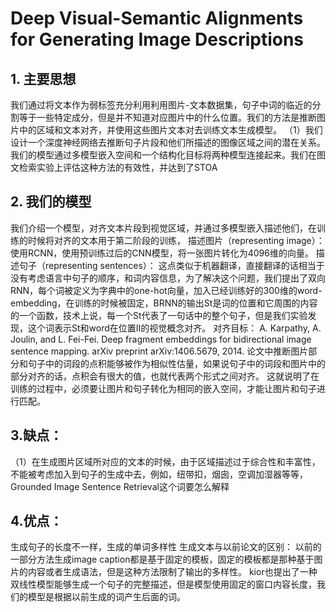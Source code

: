 # Deep Visual-Semantic Alignments for Generating Image Descriptions
## 1. 主要思想
我们通过将文本作为弱标签充分利用利用图片-文本数据集，句子中词的临近的分割等于一些特定成分，但是并不知道对应图片中的什么位置。我们的方法是推断图片中的区域和文本对齐，并使用这些图片文本对去训练文本生成模型。
（1）我们设计一个深度神经网络去推断句子片段和他们所描述的图像区域之间的潜在关系。我们的模型通过多模型嵌入空间和一个结构化目标将两种模型连接起来。我们在图文检索实验上评估这种方法的有效性，并达到了STOA

## 2. 我们的模型
我们介绍一个模型，对齐文本片段到视觉区域，并通过多模型嵌入描述他们，在训练的时候将对齐的文本用于第二阶段的训练，
描述图片（representing image）：
使用RCNN，使用预训练过后的CNN模型，将一张图片转化为4096维的向量。
描述句子（representing sentences）：
这点类似于机器翻译，直接翻译的话相当于没有考虑语言中句子的顺序，和词内容信息，为了解决这个问题，我们提出了双向RNN，每个词被定义为字典中的one-hot向量，加入已经训练好的300维的word-embedding，在训练的时候被固定，BRNN的输出St是词的位置和它周围的内容的一个函数，技术上说，每一个St代表了一句话中的整个句子，但是我们实验发现，这个词表示St和word在位置II的视觉概念对齐。
对齐目标：
A. Karpathy, A. Joulin, and L. Fei-Fei. Deep fragment embeddings
for bidirectional image sentence mapping. arXiv preprint arXiv:1406.5679, 2014.
论文中推断图片部分和句子中的词段的点积能够被作为相似性估量，如果说句子中的词段和图片中的部分对齐的话，点积会有很大的值，也就代表两个形式之间对齐。
这就说明了在训练的过程中，必须要让图片和句子转化为相同的嵌入空间，才能让图片和句子进行匹配。
## 3.缺点：
（1）在生成图片区域所对应的文本的时候，由于区域描述过于综合性和丰富性，不能被考虑加入到句子的生成中去，例如，纽带扣，烟囱，空调加湿器等等，
Grounded Image Sentence Retrieval这个词要怎么解释
## 4.优点：
生成句子的长度不一样，生成的单词多样性
生成文本与以前论文的区别：
以前的一部分方法生成image caption都是基于固定的模板，固定的模板都是那种基于图片的内容或者生成语法，但是这种方法限制了输出的多样性。
kior也提出了一种双线性模型能够生成一个句子的完整描述，但是模型使用固定的窗口内容长度，我们的模型是根据以前生成的词产生后面的词。



